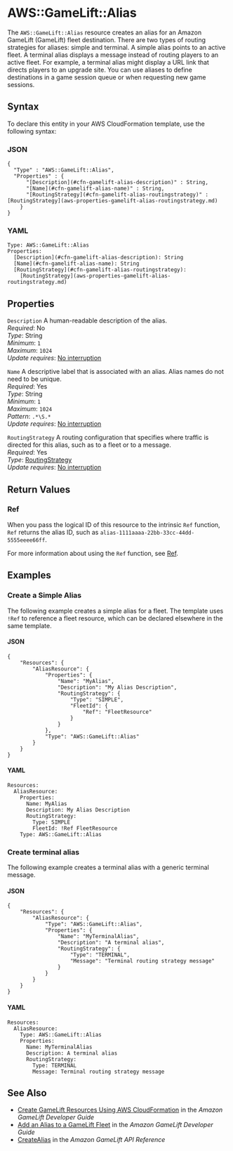 # AWS::GameLift::Alias<a name="aws-resource-gamelift-alias"></a>

The `AWS::GameLift::Alias` resource creates an alias for an Amazon GameLift \(GameLift\) fleet destination\. There are two types of routing strategies for aliases: simple and terminal\. A simple alias points to an active fleet\. A terminal alias displays a message instead of routing players to an active fleet\. For example, a terminal alias might display a URL link that directs players to an upgrade site\. You can use aliases to define destinations in a game session queue or when requesting new game sessions\. 

## Syntax<a name="aws-resource-gamelift-alias-syntax"></a>

To declare this entity in your AWS CloudFormation template, use the following syntax:

### JSON<a name="aws-resource-gamelift-alias-syntax.json"></a>

```
{
  "Type" : "AWS::GameLift::Alias",
  "Properties" : {
      "[Description](#cfn-gamelift-alias-description)" : String,
      "[Name](#cfn-gamelift-alias-name)" : String,
      "[RoutingStrategy](#cfn-gamelift-alias-routingstrategy)" : [RoutingStrategy](aws-properties-gamelift-alias-routingstrategy.md)
    }
}
```

### YAML<a name="aws-resource-gamelift-alias-syntax.yaml"></a>

```
Type: AWS::GameLift::Alias
Properties: 
  [Description](#cfn-gamelift-alias-description): String
  [Name](#cfn-gamelift-alias-name): String
  [RoutingStrategy](#cfn-gamelift-alias-routingstrategy): 
    [RoutingStrategy](aws-properties-gamelift-alias-routingstrategy.md)
```

## Properties<a name="aws-resource-gamelift-alias-properties"></a>

`Description`  <a name="cfn-gamelift-alias-description"></a>
A human\-readable description of the alias\.  
*Required*: No  
*Type*: String  
*Minimum*: `1`  
*Maximum*: `1024`  
*Update requires*: [No interruption](https://docs.aws.amazon.com/AWSCloudFormation/latest/UserGuide/using-cfn-updating-stacks-update-behaviors.html#update-no-interrupt)

`Name`  <a name="cfn-gamelift-alias-name"></a>
A descriptive label that is associated with an alias\. Alias names do not need to be unique\.  
*Required*: Yes  
*Type*: String  
*Minimum*: `1`  
*Maximum*: `1024`  
*Pattern*: `.*\S.*`  
*Update requires*: [No interruption](https://docs.aws.amazon.com/AWSCloudFormation/latest/UserGuide/using-cfn-updating-stacks-update-behaviors.html#update-no-interrupt)

`RoutingStrategy`  <a name="cfn-gamelift-alias-routingstrategy"></a>
A routing configuration that specifies where traffic is directed for this alias, such as to a fleet or to a message\.  
*Required*: Yes  
*Type*: [RoutingStrategy](aws-properties-gamelift-alias-routingstrategy.md)  
*Update requires*: [No interruption](https://docs.aws.amazon.com/AWSCloudFormation/latest/UserGuide/using-cfn-updating-stacks-update-behaviors.html#update-no-interrupt)

## Return Values<a name="aws-resource-gamelift-alias-return-values"></a>

### Ref<a name="aws-resource-gamelift-alias-return-values-ref"></a>

 When you pass the logical ID of this resource to the intrinsic `Ref` function, `Ref` returns the alias ID, such as `alias-1111aaaa-22bb-33cc-44dd-5555eeee66ff`\.

For more information about using the `Ref` function, see [Ref](https://docs.aws.amazon.com/AWSCloudFormation/latest/UserGuide/intrinsic-function-reference-ref.html)\.

## Examples<a name="aws-resource-gamelift-alias--examples"></a>

### Create a Simple Alias<a name="aws-resource-gamelift-alias--examples--Create_a_Simple_Alias"></a>

The following example creates a simple alias for a fleet\. The template uses `!Ref` to reference a fleet resource, which can be declared elsewhere in the same template\.

#### JSON<a name="aws-resource-gamelift-alias--examples--Create_a_Simple_Alias--json"></a>

```
{
    "Resources": {
        "AliasResource": {
            "Properties": {
                "Name": "MyAlias",
                "Description": "My Alias Description",
                "RoutingStrategy": {
                    "Type": "SIMPLE",
                    "FleetId": {
                        "Ref": "FleetResource"
                    }
                }
            },
            "Type": "AWS::GameLift::Alias"
        }
    }
}
```

#### YAML<a name="aws-resource-gamelift-alias--examples--Create_a_Simple_Alias--yaml"></a>

```
Resources:  
  AliasResource:
    Properties:
      Name: MyAlias
      Description: My Alias Description
      RoutingStrategy:
        Type: SIMPLE
        FleetId: !Ref FleetResource
    Type: AWS::GameLift::Alias
```

### Create terminal alias<a name="aws-resource-gamelift-alias--examples--Create_terminal_alias"></a>

The following example creates a terminal alias with a generic terminal message\.

#### JSON<a name="aws-resource-gamelift-alias--examples--Create_terminal_alias--json"></a>

```
{
    "Resources": {
        "AliasResource": {
            "Type": "AWS::GameLift::Alias",
            "Properties": {
                "Name": "MyTerminalAlias",
                "Description": "A terminal alias",
                "RoutingStrategy": {
                    "Type": "TERMINAL",
                    "Message": "Terminal routing strategy message"
                }
            }
        }
    }
}
```

#### YAML<a name="aws-resource-gamelift-alias--examples--Create_terminal_alias--yaml"></a>

```
Resources:
  AliasResource:
    Type: AWS::GameLift::Alias
    Properties:
      Name: MyTerminalAlias
      Description: A terminal alias
      RoutingStrategy:
        Type: TERMINAL
        Message: Terminal routing strategy message
```

## See Also<a name="aws-resource-gamelift-alias--seealso"></a>
+ [ Create GameLift Resources Using AWS CloudFormation](https://docs.aws.amazon.com/gamelift/latest/developerguide/resources-cloudformation.html) in the *Amazon GameLift Developer Guide*
+  [Add an Alias to a GameLift Fleet](https://docs.aws.amazon.com/gamelift/latest/developerguide/aliases-creating.html) in the *Amazon GameLift Developer Guide* 
+  [CreateAlias](https://docs.aws.amazon.com/gamelift/latest/apireference/API_CreateAlias.html) in the *Amazon GameLift API Reference* 